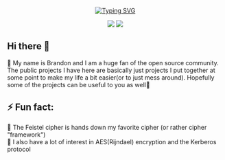 <p align="center">
<a href="https://git.io/typing-svg"><img src="https://readme-typing-svg.demolab.com?font=Poppins&size=32&duration=2500&pause=1000&color=7D00FF&center=true&vCenter=true&width=435&lines=Full+Stack+Developer;Security+Enthusiast;IT+Administrator;Always+Learning" alt="Typing SVG" /></a>
</p>

<p align="center">
<a href="https://www.linkedin.com/in/dissemblir"><img src="https://img.shields.io/badge/LinkedIn-7d00ff?style=for-the-badge&logo=linkedin&logoColor=white"></a>
<a href="https://twitter.com/dissemblir"><img src="https://img.shields.io/badge/Twitter-7d00ff?style=for-the-badge&logo=twitter&logoColor=white"></a>
</p>

## Hi there 👋

🔭 My name is Brandon and I am a huge fan of the open source community. The public projects I have here are basically just projects I put together at some point to make my life a bit easier(or to just mess around). Hopefully some of the projects can be useful to you as well📖

## ⚡ Fun fact:

🔑 The Feistel cipher is hands down my favorite cipher (or rather cipher "framework")  
🔐 I also have a lot of interest in AES(Rijndael) encryption and the Kerberos protocol
